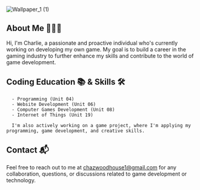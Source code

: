 ![Wallpaper_1 (1)](https://github.com/CharlieWoodhouse/CharlieWoodhouse/assets/147112008/7351718a-1fa3-43b7-aba7-aad86a3f8896)

## About Me 🙋🏻‍♂️
Hi, I'm Charlie, a passionate and proactive individual who's currently working on developing my own game. My goal is to build a career in the gaming industry to further enhance my skills and contribute to the world of game development.

## Coding Education 📚 & Skills 🛠️
  
      - Programming (Unit 04)
      - Website Development (Unit 06)
      - Computer Games Development (Unit 08)
      - Internet of Things (Unit 19)

      I'm also actively working on a game project, where I'm applying my programming, game development, and creative skills.

## Contact 📬
Feel free to reach out to me at chazwoodhouse1@gmail.com for any collaboration, questions, or discussions related to game development or technology.

<!---
CharlieWoodhouse/CharlieWoodhouse is a ✨ special ✨ repository because its `README.md` (this file) appears on your GitHub profile.
You can click the Preview link to take a look at your changes.
--->
